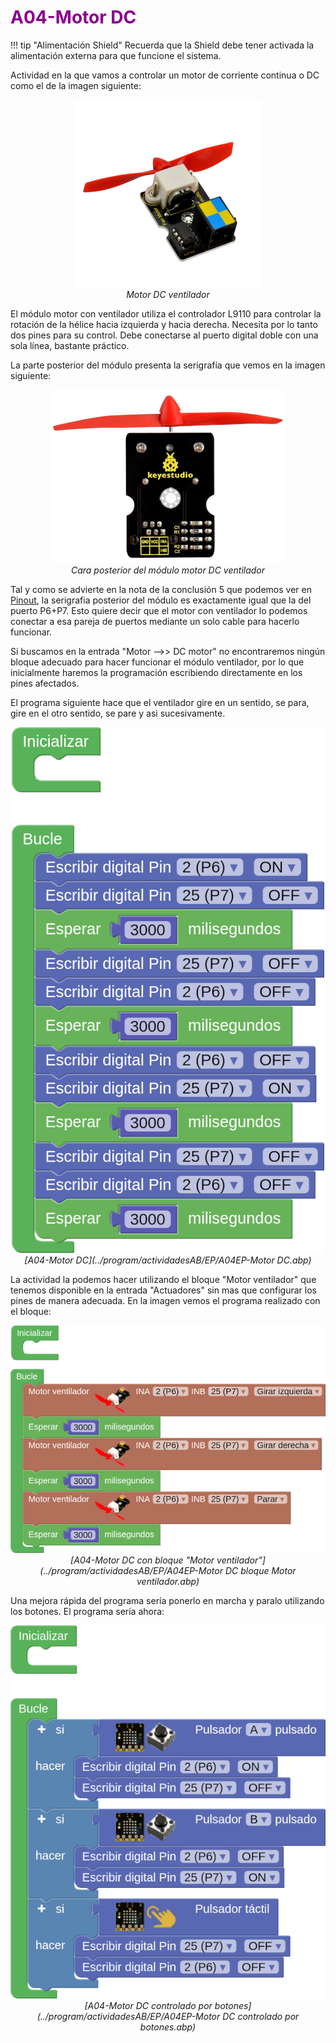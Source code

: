 # <FONT COLOR=#8B008B>A04-Motor DC</font>

!!! tip "Alimentación Shield"
	Recuerda que la Shield debe tener activada la alimentación externa para que funcione el sistema.

Actividad en la que vamos a controlar un motor de corriente continua o DC como el de la imagen siguiente:

<center>

![Motor DC ventilador](../img/actividadesEP/fan_motor.png)  
*Motor DC ventilador*

</center>

El módulo motor con ventilador utiliza el controlador L9110 para controlar la rotación de la hélice hacia izquierda y hacia derecha. Necesita por lo tanto dos pines para su control. Debe conectarse al puerto digital doble con una sola línea, bastante práctico.

La parte posterior del módulo presenta la serigrafía que vemos en la imagen siguiente:

<center>

![Cara posterior del módulo motor DC ventilador](../img/actividadesEP/fan_motor_posterior.png)  
*Cara posterior del módulo motor DC ventilador*

</center>

Tal y como se advierte en la nota de la conclusión 5 que podemos ver en [Pinout](http://127.0.0.1:8000/....https://fgcoca.github.io/ESP32-micro-STEAMakers/EasyPlug/EP1_1/#pinout), la serigrafia posterior del módulo es exactamente igual que la del puerto P6+P7. Esto quiere decir que el motor con ventilador lo podemos conectar a esa pareja de puertos mediante un solo cable para hacerlo funcionar.

Si buscamos en la entrada "Motor -->> DC motor" no encontraremos ningún bloque adecuado para hacer funcionar el módulo ventilador, por lo que inicialmente haremos la programación escribiendo directamente en los pines afectados.

El programa siguiente hace que el ventilador gire en un sentido, se para, gire en el otro sentido, se pare y asi sucesivamente.

<center>

![A04-Motor DC](../img/actividadesEP/A04EP.png)  
*[A04-Motor DC](../program/actividadesAB/EP/A04EP-Motor DC.abp)*

</center>

La actividad la podemos hacer utilizando el bloque "Motor ventilador" que tenemos disponible en la entrada "Actuadores" sin mas que configurar los pines de manera adecuada. En la imagen vemos el programa realizado con el bloque:

<center>

![A04-Motor DC con bloque "Motor ventilador"](../img/actividadesEP/A04EP_bloq.png)  
*[A04-Motor DC con bloque "Motor ventilador"](../program/actividadesAB/EP/A04EP-Motor DC bloque Motor ventilador.abp)*

</center>

Una mejora rápida del programa sería ponerlo en marcha y paralo utilizando los botones. El programa sería ahora:

<center>

![A04-Motor DC controlado por botones](../img/actividadesEP/A04EPbot.png)  
*[A04-Motor DC controlado por botones](../program/actividadesAB/EP/A04EP-Motor DC controlado por botones.abp)*

</center>